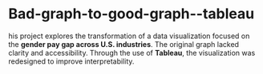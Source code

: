 # Bad-graph-to-good-graph--tableau
his project explores the transformation of a data visualization focused on the **gender pay gap across U.S. industries**. The original graph lacked clarity and accessibility. Through the use of **Tableau**, the visualization was redesigned to improve interpretability.
